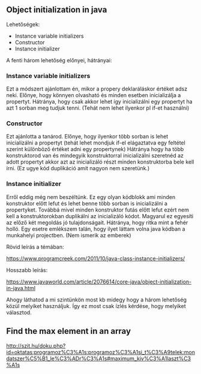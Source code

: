 ## Object initialization in java
Lehetőségek:
 * Instance variable initializers
 * Constructor
 * Instance initializer
 
A fenti három lehetőség előnyei, hátrányai:

### Instance variable initializers
Ezt a módszert ajánlottam én, mikor a propery deklaráláskor értéket adsz neki. Előnye, hogy könnyen olvasható és minden esetben inicializálja a propertyt.
Hátránya, hogy csak akkor lehet így inicializálni egy propertyt ha azt 1 sorban meg tudjuk tenni. (Tehát nem lehet ilyenkor pl if-et használni)

### Constructor
Ezt ajánlotta a tanárod.
Előnye, hogy ilyenkor több sorban is lehet inicializálni a propertyt (tehát lehet mondjuk if-el elágaztatva egy feltétel szerint különböző értéket adni egy propertynek)
Hátránya hogy ha több konstruktorod van és mindegyik konstruktorral inicializálni szeretnéd az adott propertyt akkor azt az inicializáló részt minden konstruktorba bele kell írni.
(Ez ugye kód duplikáció amit nagyon nem szeretünk.)

### Instance initializer
Erről eddig még nem beszéltünk. Ez egy olyan kódblokk ami minden konstruktor előtt lefut és lehet benne több sorban is inicializálni a propertyket. Továbbá mivel minden konstruktor futás előtt lefut ezért nem kell a konstruktorokban duplikálni az inicializáló kódot.
Magyarul ez egyesíti az előző két megoldás jó tulajdonságait. Hátránya, hogy ritka mint a fehér holló. Egy esetre emlékszem talán, hogy ilyet láttam volna java kódban a munkahelyi projectben. (Nem ismerik az emberek)

Rövid leírás a témában:

https://www.programcreek.com/2011/10/java-class-instance-initializers/

Hosszabb leírás:

https://www.javaworld.com/article/2076614/core-java/object-initialization-in-java.html

Ahogy láthatod a mi szintünkön most kb midegy hogy a három lehetőség közül melyiket használjuk. Így ez most csak ízlés kérdése, hogy melyiket választod.

## Find the max element in an array
http://szit.hu/doku.php?id=oktatas:programoz%C3%A1s:programoz%C3%A1si_t%C3%A9telek:mondatszer%C5%B1_le%C3%ADr%C3%A1s#maximum_kiv%C3%A1laszt%C3%A1s
